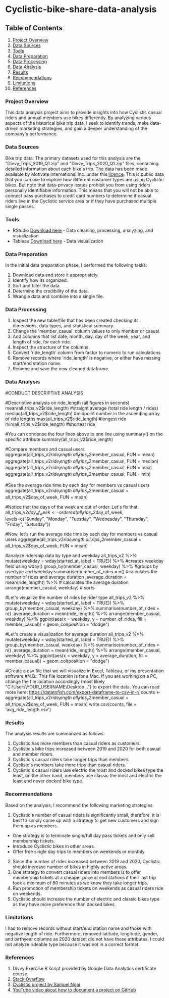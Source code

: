 # Cyclistic-bike-share-data-analysis

## Table of Contents

1. [Project Overview](#project-overview)
2. [Data Sources](#data-sources)
3. [Tools](#tools)
4. [Data Preparation](#data-preparation)
5. [Data Processing](#data-processing)
6. [Data Analysis](#data-analysis)
7. [Results](#results)
8. [Recommendations](#recommendations)
9. [Limitations](#limitations)
10. [References](#references)

### Project Overview 

This data analysis project aims to provide insights into how Cyclistic casual riders and annual members use bikes differently. By analyzing various aspects of the historical bike trip data, I seek to identify trends, make data-driven marketing strategies, and gain a deeper understanding of the company's performance. 

### Data Sources

Bike trip data: The primary datasets used for this analysis are the "Divvy_Trips_2019_Q1.zip" and "Divvy_Trips_2020_Q1.zip" files, containing detailed information about each bike's trip. The data has been made available by Motivate International Inc. under this [licence](https://divvybikes.com/data-license-agreement). This is public data that you can use to explore how different customer types are using Cyclistic bikes. But note that data-privacy issues prohibit you from using riders' personally identifiable information. This means that you will not be able to connect pass purchases to credit card numbers to determine if casual riders live in the Cyclistic service area or if they have purchased multiple single passes.

### Tools

- RStudio [Download here](https://posit.co/download/rstudio-desktop/) - Data cleaning, processing, analyzing, and visualization
- Tableau [Download here](https://www.tableau.com/products/desktop/download) - Data visualization

### Data Preparation

In the initial data preparation phase, I performed the following tasks:
1. Download data and store it appropriately.
2. Identify how its organized.
3. Sort and filter the data.
4. Determine the credibility of the data.
5. Wrangle data and combine into a single file.

### Data Processing

1. Inspect the new table/file that has been created checking its dimensions, data types, and statistical summary.
2. Change the 'member_casual' column values to only member or casual.
3. Add columns that list date, month, day, day of the week, year, and length of ride, for each ride.
4. Inspect the structure of the columns.
5. Convert 'ride_length' column from factor to numeric to run calculations
6. Remove records where 'ride_length' is negative, or either have missing start/end station name.
7. Rename and save the new cleaned dataframe.

### Data Analysis

#CONDUCT DESCRIPTIVE ANALYSIS

#Descriptive analysis on ride_length (all figures in seconds)
mean(all_trips_v2$ride_length) #straight average (total ride length / rides)
median(all_trips_v2$ride_length) #midpoint number in the ascending array of ride lengths
max(all_trips_v2$ride_length) #longest ride
min(all_trips_v2$ride_length) #shortest ride

#You can condense the four lines above to one line using summary() on the specific attribute
summary(all_trips_v2$ride_length)

#Compare members and casual users
aggregate(all_trips_v2$ride_length ~ all_trips_v2$member_casual, FUN = mean)
aggregate(all_trips_v2$ride_length ~ all_trips_v2$member_casual, FUN = median)
aggregate(all_trips_v2$ride_length ~ all_trips_v2$member_casual, FUN = max)
aggregate(all_trips_v2$ride_length ~ all_trips_v2$member_casual, FUN = min)

#See the average ride time by each day for members vs casual users
aggregate(all_trips_v2$ride_length ~ all_trips_v2$member_casual + all_trips_v2$day_of_week, FUN = mean)

#Notice that the days of the week are out of order. Let's fix that.
all_trips_v2$day_of_week <- ordered(all_trips_v2$day_of_week, levels=c("Sunday", "Monday", "Tuesday", "Wednesday", "Thursday", "Friday", "Saturday"))

#Now, let's run the average ride time by each day for members vs casual users
aggregate(all_trips_v2$ride_length ~ all_trips_v2$member_casual + all_trips_v2$day_of_week, FUN = mean)

#analyze ridership data by type and weekday
all_trips_v2 %>% 
  mutate(weekday = wday(started_at, label = TRUE)) %>%  #creates weekday field using wday()
  group_by(member_casual, weekday) %>%  #groups by usertype and weekday
  summarise(number_of_rides = n()							#calculates the number of rides and average duration 
            ,average_duration = mean(ride_length)) %>% 		# calculates the average duration
  arrange(member_casual, weekday)								# sorts

#Let's visualize the number of rides by rider type
all_trips_v2 %>% 
  mutate(weekday = wday(started_at, label = TRUE)) %>% 
  group_by(member_casual, weekday) %>% 
summarise(number_of_rides = n()
            ,average_duration = mean(ride_length)) %>% 
  arrange(member_casual, weekday)  %>% 
  ggplot(aes(x = weekday, y = number_of_rides, fill = member_casual)) +
  geom_col(position = "dodge")

#Let's create a visualization for average duration
all_trips_v2 %>% 
  mutate(weekday = wday(started_at, label = TRUE)) %>% 
  group_by(member_casual, weekday) %>% 
  summarise(number_of_rides = n()
            ,average_duration = mean(ride_length)) %>% 
  arrange(member_casual, weekday)  %>% 
  ggplot(aes(x = weekday, y = average_duration, fill = member_casual)) +
  geom_col(position = "dodge")

#Create a csv file that we will visualize in Excel, Tableau, or my presentation software
#N.B.: This file location is for a Mac. If you are working on a PC, change the file location accordingly (most likely "C:\Users\YOUR_USERNAME\Desktop\...") to export the data. You can read more here: https://datatofish.com/export-dataframe-to-csv-in-r/
counts <- aggregate(all_trips_v2$ride_length ~ all_trips_v2$member_casual + all_trips_v2$day_of_week, FUN = mean)
write.csv(counts, file = 'avg_ride_length.csv')

### Results

The analysis results are summarized as follows:
1. Cyclistic has more members than casual riders as customers.
2. Cyclistic's bike trips increased between 2019 and 2020 for both casual and member riders.
3. Cyclistic's casual riders take longer trips than members.
4. Cyclistc's members take more trips than casual riders.
5. Cyclistic's casual riders use electric the most and docked bikes type the least, on the other hand, members use classic the most and electric the least and never docked bike type.

### Recommendations

Based on the analysis, I recommend the following marketing strategies:
1. Cyclistic's number of casual riders is significantly small, therefore, it is best to simply come up with a strategy to get new customers and sign them up as members.
  - One strategy is to terminate single/full day pass tickets and only sell membership tickets.
  - Introduce Cyclistic bikes in other areas.
  - Offer free single day trips to members on weekends or monthly.
2. Since the number of rides increased between 2019 and 2020, Cyclistic should increase number of bikes in highly active areas.
3. One strategy to convert casual riders into members is to offer membership tickets at a cheaper price at end stations if their last trip took a minimum of 60 minutes as we know they take longer trips.
4. Run promotion of membership tickets on weekends as casual riders ride on weekends.
5. Cyclistic should increase the number of electric and classic bikes type as they have more preference than docked bikes.

### Limitations

I had to remove records without start/end station name and those with negative length of ride. Furthermore, removed latitude, longitude, gender, and birthyear columns as 2020 dataset did not have these attributes. I could not analyze rideable type because it was not in a correct format.

### References

1. Divvy Exercise R script provided by Google Data Analytics certificate course.
2. [Stack Overflow](https://stackoverflow.com/)
3. [Cyclistic project by Samuel Ngai](https://www.linkedin.com/pulse/google-data-analytics-capstone-project-cyclistic-bike-samuel-ngai/)
4. [YouTube video about how to document a project on GitHub](https://www.youtube.com/watch?v=0N9xekdKCwk)
